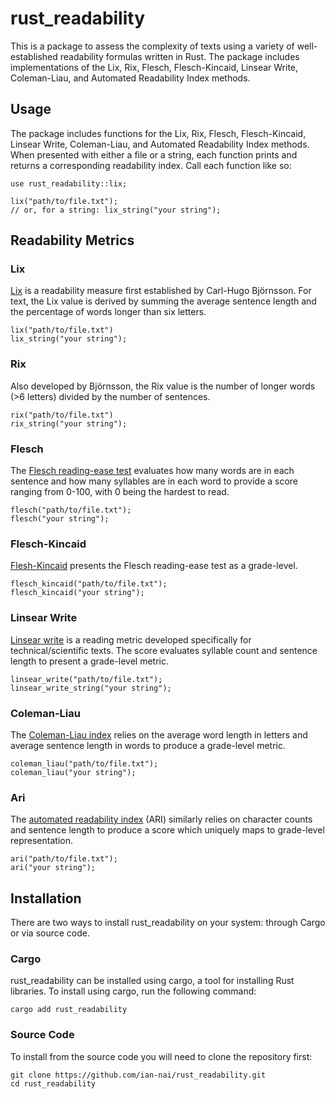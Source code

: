 # rust_readability
This is a package to assess the complexity of texts using a variety of well-established readability formulas written in Rust. The package includes implementations of the Lix, Rix, Flesch, Flesch-Kincaid, Linsear Write, Coleman-Liau, and Automated Readability Index methods.

## Usage
The package includes functions for the Lix, Rix, Flesch, Flesch-Kincaid, Linsear Write, Coleman-Liau, and Automated Readability Index methods. When presented with either a file or a string, each function prints and returns a corresponding readability index. Call each function like so:

```
use rust_readability::lix;

lix("path/to/file.txt");
// or, for a string: lix_string("your string");
```
## Readability Metrics 

### Lix 
[Lix](https://en.wikipedia.org/wiki/Lix_(readability_test)) is a readability measure first established by Carl-Hugo Björnsson. For text, the Lix value is derived by summing the average sentence length and the percentage of words longer than six letters. 
```
lix("path/to/file.txt")
lix_string("your string");
```

### Rix 
Also developed by Björnsson, the Rix value is the number of longer words (>6 letters) divided by the number of sentences. 
```
rix("path/to/file.txt")
rix_string("your string");
```

### Flesch
The [Flesch reading-ease test](https://en.wikipedia.org/wiki/Flesch%E2%80%93Kincaid_readability_tests) evaluates how many words are in each sentence and how many syllables are in each word to provide a score ranging from 0-100, with 0 being the hardest to read. 
```
flesch("path/to/file.txt");
flesch("your string");
```

### Flesch-Kincaid
[Flesh-Kincaid](https://en.wikipedia.org/wiki/Flesch%E2%80%93Kincaid_readability_tests) presents the Flesch reading-ease test as a grade-level. 
```
flesch_kincaid("path/to/file.txt");
flesch_kincaid("your string");
```

### Linsear Write 
[Linsear write](https://en.wikipedia.org/wiki/Linsear_Write) is a reading metric developed specifically for technical/scientific texts. The score evaluates syllable count and sentence length to present a grade-level metric. 
```
linsear_write("path/to/file.txt");
linsear_write_string("your string");
```
### Coleman-Liau
The [Coleman-Liau index](https://en.wikipedia.org/wiki/Coleman%E2%80%93Liau_index) relies on the average word length in letters and average sentence length in words to produce a grade-level metric. 
```
coleman_liau("path/to/file.txt");
coleman_liau("your string");
```

### Ari 
The [automated readability index](https://en.wikipedia.org/wiki/Automated_readability_index) (ARI) similarly relies on character counts and sentence length to produce a score which uniquely maps to grade-level representation.
```
ari("path/to/file.txt");
ari("your string");
```
## Installation
There are two ways to install rust_readability on your system: through Cargo or via source code.
### Cargo
rust_readability can be installed using cargo, a tool for installing Rust libraries. To install using cargo, run the following command:
```
cargo add rust_readability
```
### Source Code
To install from the source code you will need to clone the repository first:
```
git clone https://github.com/ian-nai/rust_readability.git
cd rust_readability
```


